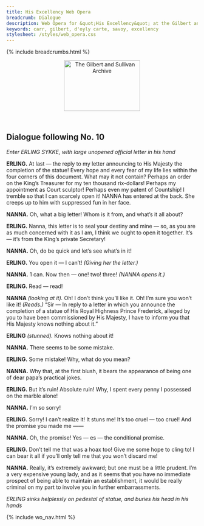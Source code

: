 ```yaml
---
title: His Excellency Web Opera
breadcrumb: Dialogue
description: Web Opera for &quot;His Excellency&quot; at the Gilbert and Sullivan Archive
keywords: carr, gilbert, d'oyly carte, savoy, excellency
stylesheet: /styles/web_opera.css
---
```


{% include breadcrumbs.html %}
<header>
    <a href="../../index.html"><img src="https://gsarchive.net/layout/images/logo3sm.jpg" alt="The Gilbert and Sullivan Archive" width="200" height="133" border="0"></a>
    <div class=titlecard style="background-color: #515056; background-image: url(../graphics/title.gif)" title="His Excellency"></div>
</header>

## Dialogue following No. 10

*Enter ERLING SYKKE, with large unopened official letter in his hand*

**ERLING.** At last — the reply to my letter announcing to His Majesty the completion of the
statue! Every hope and every fear of my life lies within the four corners of this
document. What may it not contain? Perhaps an order on the King’s Treasurer for
my ten thousand rix-dollars! Perhaps my appointment as Court sculptor! Perhaps
even my patent of Countship! I tremble so that I can scarcely open it!
NANNA has entered at the back. She creeps up to him with suppressed fun in her face.

**NANNA.** Oh, what a big letter! Whom is it from, and what’s it all about?

**ERLING.** Nanna, this letter is to seal your destiny and mine — so, as you are as much
concerned with it as I am, I think we ought to open it together. It’s — it’s from
the King’s private Secretary!

**NANNA.** Oh, do be quick and let’s see what’s in it!

**ERLING.** You open it — I can’t! *(Giving her the letter.)*

**NANNA.** 1 can. Now then — one! two! three! *(NANNA opens it.)*

**ERLING.** Read — read!

**NANNA** *(looking at it).* Oh! I don’t think you’ll like it. Oh! I’m sure you won’t like it! *(Reads.)*
“Sir — In reply to a letter in which you announce the completion of a statue of
His Royal Highness Prince Frederick, alleged by you to have been commissioned
by His Majesty, I have to inform you that His Majesty knows nothing about it.”

**ERLING** *(stunned).* Knows nothing about it!

**NANNA.** There seems to be some mistake.

**ERLING.** Some mistake! Why, what do you mean?

**NANNA.** Why that, at the first blush, it bears the appearance of being one of dear papa’s
practical jokes.

**ERLING.** But it’s ruin! Absolute ruin! Why, I spent every penny I possessed on the marble
alone!

**NANNA.** I’m so sorry!

**ERLING.** Sorry! I can’t realize it! It stuns me! It’s too cruel — too cruel! And the promise
you made me ——

**NANNA.** Oh, the promise! Yes — es — the conditional promise.

**ERLING.** Don’t tell me that was a hoax too! Give me some hope to cling to! I can bear it all
if you’ll only tell me that you won’t discard me!

**NANNA.** Really, it’s extremely awkward; but one must be a little prudent. I’m a very
expensive young lady, and as it seems that you have no immediate prospect of
being able to maintain an establishment, it would be really criminal on my part to
involve you in further embarrassments.

*ERLING sinks helplessly on pedestal of statue, and buries his head in his hands*

{% include wo_nav.html %}
